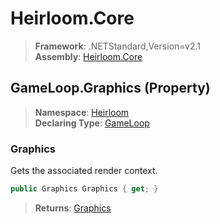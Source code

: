 # Heirloom.Core

> **Framework**: .NETStandard,Version=v2.1  
> **Assembly**: [Heirloom.Core][0]

## GameLoop.Graphics (Property)

> **Namespace**: [Heirloom][0]  
> **Declaring Type**: [GameLoop][1]

### Graphics

Gets the associated render context.

```cs
public Graphics Graphics { get; }
```

> **Returns**: [Graphics][2]

[0]: ../../../Heirloom.Core.md
[1]: ../GameLoop.md
[2]: ../Graphics.md
